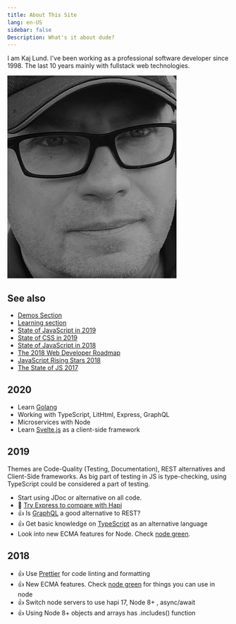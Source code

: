 ```yaml
---
title: About This Site
lang: en-US
sidebar: false
Description: What's it about dude?
---
```


I am Kaj Lund. I've been working as a professional software developer since 1998. The last 10 years mainly with fullstack web technologies.

![LuKa](./lukamannenmercury.jpg)

## See also

- [Demos Section](./demos.md)
- [Learning section](./learn.md)
- [State of JavaScript in 2019](https://2019.stateofjs.com/)
- [State of CSS in 2019](https://2019.stateofcss.com/)
- [State of JavaScript in 2018](https://stateofjs.com/)
- [The 2018 Web Developer Roadmap](https://codeburst.io/the-2018-web-developer-roadmap-826b1b806e8d)
- [JavaScript Rising Stars 2018](https://risingstars.js.org/2018/en/)
- [The State of JS 2017](https://2017.stateofjs.com/2017/front-end/results/)

## 2020

- Learn [Golang](https://golang.org/)
- Working with TypeScript, LitHtml, Express, GraphQL
- Microservices with Node
- Learn [Svelte.js](https://svelte.dev/) as a client-side framework

## 2019

Themes are Code-Quality (Testing, Documentation), REST alternatives and Client-Side frameworks. As big part of testing in JS is type-checking, using TypeScript could be considered a part of testing.

- Start using JDoc or alternative on all code.
- :eyes: [Try Express to compare with Hapi](https://www.udemy.com/all-about-nodejs/)
- :+1: Is [GraphQL](https://graphql.org/) a good alternative to REST?
- :+1: Get basic knowledge on [TypeScript](https://www.typescriptlang.org/) as an alternative language
- Look into new ECMA features for Node. Check [node green](https://node.green/).

## 2018

- :+1: Use [Prettier](https://github.com/prettier/prettier) for code linting and formatting
- :+1: New ECMA features. Check [node green](https://node.green/) for things you can use in node
- :+1: Switch node servers to use hapi 17, Node 8+ , async/await
- :+1: Using Node 8+ objects and arrays has .includes() function
